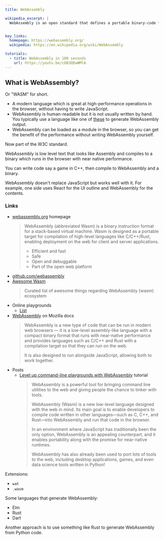 ```yaml
---
title: WebAssembly 

wikipedia_excerpt: |
  WebAssembly is an open standard that defines a portable binary-code format for executable programs, and a corresponding textual assembly language, as well as interfaces for facilitating interactions between such programs and their host environment.


key_links:
  homepage: https://webassembly.org/
  wikipedia: https://en.wikipedia.org/wiki/WebAssembly

tutorials:
  - title: WebAssembly in 100 seconds
    url: https://youtu.be/cbB3QEwWMlA
---
```



## What is WebAssembly?

Or "WASM" for short.

- A modern language which is great at high-performance operations in the browser, without having to write JavaScript.
- WebAssembly is human-readable but it is not usually written by hand. You typically use a language like one of [these](#languages-that-generate-webassembly-output) to generate WebAssembly output.
- WebAssembly can be loaded as a module in the browser, so you can get the benefit of the performance without writing WebAssembly yourself.

Now part of the W3C standard.

WebAssembly is low level text that looks like Assembly and compiles to a binary which runs in the browser with near native performance.

You can write code say a game in C++, then compile to WebAssembly and a binary. 

WebAssembly doesn't replace JavaScript but works well with it. For example, one side uses React for the UI outline and WebAssembly for the contents.


### Links

* [webassembly.org](https://webassembly.org/) homepage
    > WebAssembly (abbreviated Wasm) is a binary instruction format for a stack-based virtual machine. Wasm is designed as a portable target for compilation of high-level languages like C/C++/Rust, enabling deployment on the web for client and server applications.
    >
    > - Efficient and fast
    > - Safe
    > - Open and debuggable
    > - Part of the open web platform
* [github.com/webassembly](https://github.com/webassembly)
* [Awesome Wasm](https://awesomeopensource.com/project/mbasso/awesome-wasm)
	> Curated list of awesome things regarding WebAssembly (wasm) ecosystem
* Online playgrounds
	- [List](https://awesomeopensource.com/project/mbasso/awesome-wasm#online-playground)
* [WebAssembly](https://developer.mozilla.org/en-US/docs/WebAssembly) on Mozilla docs
	> WebAssembly is a new type of code that can be run in modern web browsers — it is a low-level assembly-like language with a compact binary format that runs with near-native performance and provides languages such as C/C++ and Rust with a compilation target so that they can run on the web.
	> 
	> It is also designed to run alongside JavaScript, allowing both to work together.
* Posts
	- [Level up command-line playgrounds with WebAssembly](https://opensource.com/article/19/4/command-line-playgrounds-webassembly) tutorial
		> WebAssembly is a powerful tool for bringing command line utilities to the web and giving people the chance to tinker with tools.
		> 
		> WebAssembly (Wasm) is a new low-level language designed with the web in mind. Its main goal is to enable developers to compile code written in other languages—such as C, C++, and Rust—into WebAssembly and run that code in the browser.
		>
		> In an environment where JavaScript has traditionally been the only option, WebAssembly is an appealing counterpart, and it enables portability along with the promise for near-native runtimes.
		>
		> WebAssembly has also already been used to port lots of tools to the web, including desktop applications, games, and even data science tools written in Python!

Extensions:

- `wat`
- `.wasm`


Some languages that generate WebAssembly:

- Elm
- Rust
- Dart

Another approach is to use something like Rust to generate WebAssembly from Python code.

 
